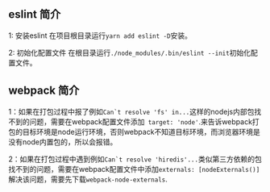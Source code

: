## eslint 简介

1: 安装eslint
在项目根目录运行```yarn add eslint -D```安装。

2: 初始化配置文件
在根目录运行```./node_modules/.bin/eslint --init```初始化配置文件。

## webpack 简介
1：如果在打包过程中报了例如```Can`t resolve 'fs' in...```这样的nodejs内部包找不到的问题，需要在webpack配置文件添加``` target: 'node'```.来告诉webpack打包的目标环境是node运行环境，否则webpack不知道目标环境，而浏览器环境是没有node内置包的，所以会报错。

2：如果在打包过程中遇到例如```Can`t resolve 'hiredis'...```类似第三方依赖的包找不到的问题，需要在webpack配置文件中添加```externals: [nodeExternals()]```解决该问题，需要先下载```webpack-node-externals```.

